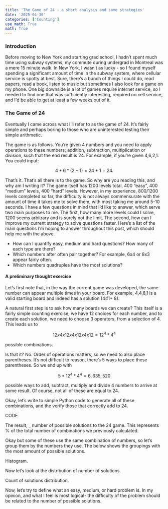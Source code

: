 ```yaml
---
title: 'The Game of 24 - a short analysis and some strategies'
date: '2025-04-30'
categories: ['Counting']
use_math: True
math: True
---
```


### Introduction

Before moving to New York and starting grad school, I hadn’t spent much time using subway systems, my commute during undergrad in Montreal was a mere 15 minute walk. In New York, I wasn’t as lucky - so I found myself spending a significant amount of time in the subway system, where cellular service is spotty at best. Sure, there’s a bunch of things I could do, read papers, read a book, listen to music but sometimes I also look for a game on my phone. One big downside is a lot of games require internet service, so I needed to find one that was sufficiently interesting, required no cell service, and I'd be able to get at least a few weeks out of it.

### The Game of 24

Eventually I came across what I’ll refer to as the game of 24. It’s fairly simple and perhaps boring to those who are uninterested testing their simple arithmetic. 

The game is as follows. You’re given 4 numbers and you need to apply operations to these numbers; addition, subtraction, multiplication or division, such that the end result is 24. For example, if you’re given 4,6,2,1. You could input:

$$
4*6*(2-1) = 24*1 = 24.
$$

That’s it. That’s all there is to the game. So why are you reading this, and why am I writing it? The game itself has 1200 levels total, 400 “easy”, 400 “medium” levels, 400 “hard” levels. However, in my experience, 800/1200 levels completed so far, the difficulty is not always commensurate with the amount of time it takes me to solve them, with most taking me around 5-10 seconds. I have a few questions in mind that I’d like to answer, which serve two main purposes to me. The first, how many more levels could I solve, 1200 seems arbitrary and is surely not the limit. The second, how can I improve my current strategy to solve questions faster. Here’s a list of the main questions I’m hoping to answer throughout this post, which should help me with the above. 

- How can I quantify easy, medium and hard questions? How many of each type are there?
- Which numbers after often pair together? For example, 6x4 or 8x3 appear fairly often. 
- Which numbers quadruples have the most solutions?

#### A preliminary thought exercise

Let’s first note that, in the way the current game was developed, the same number can appear multiple times in your board. For example, 4,4,8,1 is a valid starting board and indeed has a solution (4*4*1+ 8).

A natural first step is to ask how many boards we can create? This itself is a fairly simple counting exercise; we have 12 choices for each number, and to create each solution, we need to choose 3 operators, from a selection of 4. This leads us to 

$$
12x4x12x4x12x4x12 = 12^4*4^4  
$$

possible combinations. 

Is that it? No. Order of operations matters, so we need to also place parentheses. It’s not difficult to reason, there’s 5 ways to place these parentheses. So we end up with 

$$
5*12^4*4^4 = 6,635,520
$$

possible ways to add, subtract, multiply and divide 4 numbers to arrive at some result. Of course, not all of these are equal to 24.

Okay, let’s write to simple Python code to generate all of these combinations, and the verify those that correctly add to 24.

CODE

The result, _ number of possible solutions to the 24 game. This represents % of the total number of combinations we previously calculated. 

Okay but some of these use the same combination of numbers, so let’s group them by the numbers they use. The below shows the groupings with the most amount of possible solutions. 

Histogram.

Now let’s look at the distribution of number of solutions. 

Count of solutions distribution. 

Now, let’s try to define what an easy, medium, or hard problem is. In my opinion, and what I feel is most logical-  the difficulty of the problem should be related to the number of possible solutions. 





